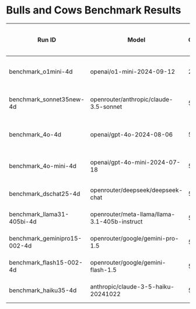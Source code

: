 # Bulls and Cows Benchmark Results

| Run ID | Model | Games | Success Rate | Avg Turns (success only) | Format Failures |
|--------|--------|-------|--------------|------------------------|----------------|
| benchmark_o1mini-4d | openai/o1-mini-2024-09-12 | 25 | 60.0% (40.7% - 76.6%) | 9.1 ± 2.7 | 23.1% |
| benchmark_sonnet35new-4d | openrouter/anthropic/claude-3.5-sonnet | 50 | 36.0% (24.1% - 49.9%) | 9.8 ± 4.0 | 0.0% |
| benchmark_4o-4d | openai/gpt-4o-2024-08-06 | 50 | 30.0% (19.1% - 43.8%) | 9.5 ± 3.6 | 0.0% |
| benchmark_4o-mini-4d | openai/gpt-4o-mini-2024-07-18 | 50 | 26.0% (15.9% - 39.6%) | 10.0 ± 3.1 | 0.1% |
| benchmark_dschat25-4d | openrouter/deepseek/deepseek-chat | 50 | 18.0% (9.8% - 30.8%) | 11.6 ± 3.6 | 3.3% |
| benchmark_llama31-405bi-4d | openrouter/meta-llama/llama-3.1-405b-instruct | 50 | 8.0% (3.2% - 18.8%) | 9.5 ± 3.3 | 3.0% |
| benchmark_geminipro15-002-4d | openrouter/google/gemini-pro-1.5 | 50 | 8.0% (3.2% - 18.8%) | 8.0 ± 4.1 | 0.1% |
| benchmark_flash15-002-4d | openrouter/google/gemini-flash-1.5 | 50 | 2.0% (0.4% - 10.5%) | 8.0 ± 0.0 | 0.9% |
| benchmark_haiku35-4d | anthropic/claude-3-5-haiku-20241022 | 50 | 0.0% (0.0% - 7.1%) | 0.0 ± 0.0 | 0.9% |
